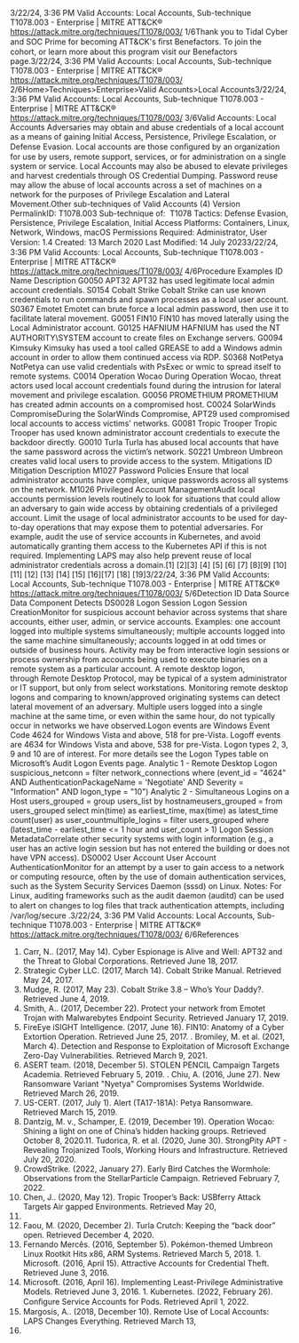 3/22/24, 3:36 PM Valid Accounts: Local Accounts, Sub-technique T1078.003 - Enterprise | MITRE ATT&CK®
https://attack.mitre.org/techniques/T1078/003/ 1/6Thank you to Tidal Cyber and SOC Prime for becoming ATT&CK's ﬁrst Benefactors. To join the cohort, or learn more about this program visit our
Benefactors page.3/22/24, 3:36 PM Valid Accounts: Local Accounts, Sub-technique T1078.003 - Enterprise | MITRE ATT&CK®
https://attack.mitre.org/techniques/T1078/003/ 2/6Home>Techniques>Enterprise>Valid Accounts>Local Accounts3/22/24, 3:36 PM Valid Accounts: Local Accounts, Sub-technique T1078.003 - Enterprise | MITRE ATT&CK®
https://attack.mitre.org/techniques/T1078/003/ 3/6Valid Accounts: Local Accounts
Adversaries may obtain and abuse credentials of a local account as a means of gaining Initial Access, Persistence, Privilege Escalation, or
Defense Evasion. Local accounts are those conﬁgured by an organization for use by users, remote support, services, or for administration on
a single system or service.
Local Accounts may also be abused to elevate privileges and harvest credentials through OS Credential Dumping. Password reuse may
allow the abuse of local accounts across a set of machines on a network for the purposes of Privilege Escalation and Lateral Movement.Other sub-techniques of Valid Accounts (4)
Version PermalinkID: T1078.003
Sub-technique of:  T1078
 
Tactics: Defense Evasion, Persistence, Privilege Escalation, Initial Access
 
Platforms: Containers, Linux, Network, Windows, macOS
 
Permissions Required: Administrator, User
Version: 1.4
Created: 13 March 2020
Last Modiﬁed: 14 July 20233/22/24, 3:36 PM Valid Accounts: Local Accounts, Sub-technique T1078.003 - Enterprise | MITRE ATT&CK®
https://attack.mitre.org/techniques/T1078/003/ 4/6Procedure Examples
ID Name Description
G0050 APT32 APT32 has used legitimate local admin account credentials.
S0154 Cobalt Strike Cobalt Strike can use known credentials to run commands and spawn processes as a local user
account.
S0367 Emotet Emotet can brute force a local admin password, then use it to facilitate lateral movement.
G0051 FIN10 FIN10 has moved laterally using the Local Administrator account.
G0125 HAFNIUM HAFNIUM has used the NT AUTHORITY\SYSTEM account to create ﬁles on Exchange servers.
G0094 Kimsuky Kimsuky has used a tool called GREASE to add a Windows admin account in order to allow them
continued access via RDP.
S0368 NotPetya NotPetya can use valid credentials with PsExec or wmic to spread itself to remote systems.
C0014 Operation Wocao During Operation Wocao, threat actors used local account credentials found during the intrusion for
lateral movement and privilege escalation.
G0056 PROMETHIUM PROMETHIUM has created admin accounts on a compromised host.
C0024 SolarWinds
CompromiseDuring the SolarWinds Compromise, APT29 used compromised local accounts to access victims'
networks.
G0081 Tropic Trooper Tropic Trooper has used known administrator account credentials to execute the backdoor directly.
G0010 Turla Turla has abused local accounts that have the same password across the victim’s network.
S0221 Umbreon Umbreon creates valid local users to provide access to the system.
Mitigations
ID Mitigation Description
M1027 Password Policies Ensure that local administrator accounts have complex, unique passwords across all systems on the
network.
M1026 Privileged Account
ManagementAudit local accounts permission levels routinely to look for situations that could allow an adversary to
gain wide access by obtaining credentials of a privileged account. Limit the usage of local
administrator accounts to be used for day-to-day operations that may expose them to potential
adversaries.
For example, audit the use of service accounts in Kubernetes, and avoid automatically granting them
access to the Kubernetes API if this is not required. Implementing LAPS may also help prevent reuse
of local administrator credentials across a domain.[1]
[2][3]
[4]
[5]
[6]
[7]
[8][9]
[10]
[11]
[12]
[13]
[14]
[15]
[16][17]
[18]
[19]3/22/24, 3:36 PM Valid Accounts: Local Accounts, Sub-technique T1078.003 - Enterprise | MITRE ATT&CK®
https://attack.mitre.org/techniques/T1078/003/ 5/6Detection
ID Data Source Data Component Detects
DS0028 Logon Session Logon Session
CreationMonitor for suspicious account behavior across systems that share accounts, either
user, admin, or service accounts. Examples: one account logged into multiple systems
simultaneously; multiple accounts logged into the same machine simultaneously;
accounts logged in at odd times or outside of business hours. Activity may be from
interactive login sessions or process ownership from accounts being used to execute
binaries on a remote system as a particular account.
A remote desktop logon, through Remote Desktop Protocol, may be typical of a system
administrator or IT support, but only from select workstations. Monitoring remote
desktop logons and comparing to known/approved originating systems can detect
lateral movement of an adversary.
Multiple users logged into a single machine at the same time, or even within the same
hour, do not typically occur in networks we have observed.Logon events are Windows
Event Code 4624 for Windows Vista and above, 518 for pre-Vista. Logoff events are
4634 for Windows Vista and above, 538 for pre-Vista. Logon types 2, 3, 9 and 10 are of
interest. For more details see the Logon Types table on Microsoft’s Audit Logon
Events page.
Analytic 1 - Remote Desktop Logon
suspicious\_netconn = filter network\_connections where (event\_id = "4624"
AND AuthenticationPackageName = 'Negotiate' AND Severity = "Information"
AND logon\_type = "10")
Analytic 2 - Simultaneous Logins on a Host
users\_grouped = group users\_list by hostnameusers\_grouped = from
users\_grouped select min(time) as earliest\_time, max(time) as latest\_time
count(user) as user\_countmultiple\_logins = filter users\_grouped where
(latest\_time - earliest\_time <= 1 hour and user\_count > 1)
Logon Session
MetadataCorrelate other security systems with login information (e.g., a user has an active login
session but has not entered the building or does not have VPN access).
DS0002 User Account User Account
AuthenticationMonitor for an attempt by a user to gain access to a network or computing resource,
often by the use of domain authentication services, such as the System Security
Services Daemon (sssd) on Linux.
Notes: For Linux, auditing frameworks such as the audit daemon (auditd) can be used to
alert on changes to log ﬁles that track authentication attempts, including
/var/log/secure .3/22/24, 3:36 PM Valid Accounts: Local Accounts, Sub-technique T1078.003 - Enterprise | MITRE ATT&CK®
https://attack.mitre.org/techniques/T1078/003/ 6/6References
1. Carr, N.. (2017, May 14). Cyber Espionage is Alive and Well:
APT32 and the Threat to Global Corporations. Retrieved June
18, 2017.
2. Strategic Cyber LLC. (2017, March 14). Cobalt Strike Manual.
Retrieved May 24, 2017.
3. Mudge, R. (2017, May 23). Cobalt Strike 3.8 – Who’s Your
Daddy?. Retrieved June 4, 2019.
4. Smith, A.. (2017, December 22). Protect your network from
Emotet Trojan with Malwarebytes Endpoint Security. Retrieved
January 17, 2019.
5. FireEye iSIGHT Intelligence. (2017, June 16). FIN10: Anatomy
of a Cyber Extortion Operation. Retrieved June 25, 2017.
 . Bromiley, M. et al. (2021, March 4). Detection and Response to
Exploitation of Microsoft Exchange Zero-Day Vulnerabilities.
Retrieved March 9, 2021.
7. ASERT team. (2018, December 5). STOLEN PENCIL Campaign
Targets Academia. Retrieved February 5, 2019.
 . Chiu, A. (2016, June 27). New Ransomware Variant "Nyetya"
Compromises Systems Worldwide. Retrieved March 26, 2019.
9. US-CERT. (2017, July 1). Alert (TA17-181A): Petya
Ransomware. Retrieved March 15, 2019.
10. Dantzig, M. v., Schamper, E. (2019, December 19). Operation
Wocao: Shining a light on one of China’s hidden hacking
groups. Retrieved October 8, 2020.11. Tudorica, R. et al. (2020, June 30). StrongPity APT - Revealing
Trojanized Tools, Working Hours and Infrastructure. Retrieved
July 20, 2020.
12. CrowdStrike. (2022, January 27). Early Bird Catches the
Wormhole: Observations from the StellarParticle Campaign.
Retrieved February 7, 2022.
13. Chen, J.. (2020, May 12). Tropic Trooper’s Back: USBferry
Attack Targets Air gapped Environments. Retrieved May 20,
2020.
14. Faou, M. (2020, December 2). Turla Crutch: Keeping the “back
door” open. Retrieved December 4, 2020.
15. Fernando Mercês. (2016, September 5). Pokémon-themed
Umbreon Linux Rootkit Hits x86, ARM Systems. Retrieved
March 5, 2018.
1 . Microsoft. (2016, April 15). Attractive Accounts for Credential
Theft. Retrieved June 3, 2016.
17. Microsoft. (2016, April 16). Implementing Least-Privilege
Administrative Models. Retrieved June 3, 2016.
1 . Kubernetes. (2022, February 26). Conﬁgure Service Accounts
for Pods. Retrieved April 1, 2022.
19. Margosis, A.. (2018, December 10). Remote Use of Local
Accounts: LAPS Changes Everything. Retrieved March 13,
2020.